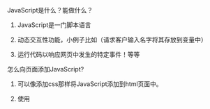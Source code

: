 JavaScript是什么？能做什么？

1. JavaScript是一门脚本语言

2. 动态交互性功能，小例子比如（请求客户输入名字将其存放到变量中）
3. 运行代码以响应网页中发生的特定事件！等等



怎么向页面添加JavaScript?

1. 可以像添加css那样将JavaScript添加到html页面中。

2. 使用<script>嵌套在HTML里面！

外部添加JavaScript样式:

```javascript
<script src="script.js"></script>//添加样式
```

然后在`script.js`文件中，添加脚本

```javascript
function create()
{
 /代码/ 
}

```

然后就可以运行了

****

js样式无论样式还是外部注意的是让他放在/body标签之前，与之相邻。

这样脚本就可以在HTML解析完毕后加载啦~



#### `async` 和 `defer`

上述的脚本阻塞问题实际有两种解决方案 —— `async` 和 `defer`。我们来依次讲解。

浏览器遇到 `async` 脚本时不会阻塞页面渲染，而是直接下载然后运行。这样脚本的运行次序就无法控制，只是脚本不会阻止剩余页面的显示。当页面的脚本之间彼此独立，且不依赖于本页面的其它任何脚本时，`async` 是最理想的选择。

比如，如果你的页面要加载以下三个脚本：

```html
<script async src="js/vendor/jquery.js"></script>

<script async src="js/script2.js"></script>

<script async src="js/script3.js"></script>
```

三者的调用顺序是不确定的。`jquery.js` 可能在 `script2` 和 `script3` 之前或之后调用，如果这样，后两个脚本中依赖 `jquery` 的函数将产生错误，因为脚本运行时 `jquery` 尚未加载。

解决这一问题可使用 `defer` 属性，脚本将按照在页面中出现的顺序加载和运行：

```html
<script defer src="js/vendor/jquery.js"></script>

<script defer src="js/script2.js"></script>

<script defer src="js/script3.js"></script>
```

添加 `defer` 属性的脚本将按照在页面中出现的顺序加载，因此第二个示例可确保 `jquery.js`必定加载于 `script2.js` 和 `script3.js` 之前，同时 `script2.js` 必定加载于 `script3.js`之前。

脚本调用策略小结：

- 如果脚本无需等待页面解析，且无依赖独立运行，那么应使用 `async`。
- 如果脚本需要等待解析，且依赖于其它脚本，调用这些脚本时应使用 `defer`，将关联的脚本按所需顺序置于 HTML 中。



## 注释

注释为了提高交流，为了别人阅读~提供关于代码如何工作的指引。



```javascript
在双斜杠后添加单行注释
//我是注释

在 /* 和 */ 之间添加多行注释，
/*
 我也是
 注释
*/


```

